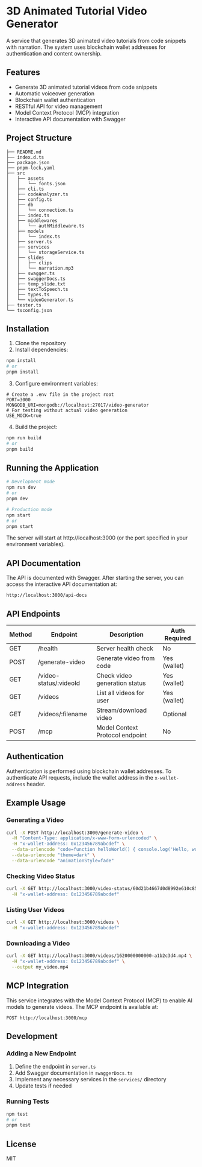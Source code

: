 # 3D Animated Tutorial Video Generator

A service that generates 3D animated video tutorials from code snippets with narration. The system uses blockchain wallet addresses for authentication and content ownership.

## Features

- Generate 3D animated tutorial videos from code snippets
- Automatic voiceover generation
- Blockchain wallet authentication
- RESTful API for video management
- Model Context Protocol (MCP) integration
- Interactive API documentation with Swagger

## Project Structure

```
├── README.md
├── index.d.ts
├── package.json
├── pnpm-lock.yaml
├── src
│   ├── assets
│   │   └── fonts.json
│   ├── cli.ts
│   ├── codeAnalyzer.ts
│   ├── config.ts
│   ├── db
│   │   └── connection.ts
│   ├── index.ts
│   ├── middlewares
│   │   └── authMiddleware.ts
│   ├── models
│   │   └── index.ts
│   ├── server.ts
│   ├── services
│   │   └── storageService.ts
│   ├── slides
│   │   ├── clips
│   │   └── narration.mp3
│   ├── swagger.ts
│   ├── swaggerDocs.ts
│   ├── temp_slide.txt
│   ├── textToSpeech.ts
│   ├── types.ts
│   └── videoGenerator.ts
├── tester.ts
└── tsconfig.json
```

## Installation

1. Clone the repository
2. Install dependencies:

```bash
npm install
# or
pnpm install
```

3. Configure environment variables:

```
# Create a .env file in the project root
PORT=3000
MONGODB_URI=mongodb://localhost:27017/video-generator
# For testing without actual video generation
USE_MOCK=true
```

4. Build the project:

```bash
npm run build
# or
pnpm build
```

## Running the Application

```bash
# Development mode
npm run dev
# or
pnpm dev

# Production mode
npm start
# or
pnpm start
```

The server will start at http://localhost:3000 (or the port specified in your environment variables).

## API Documentation

The API is documented with Swagger. After starting the server, you can access the interactive API documentation at:

```
http://localhost:3000/api-docs
```

## API Endpoints

| Method | Endpoint | Description | Auth Required |
|--------|----------|-------------|--------------|
| GET | /health | Server health check | No |
| POST | /generate-video | Generate video from code | Yes (wallet) |
| GET | /video-status/:videoId | Check video generation status | Yes (wallet) |
| GET | /videos | List all videos for user | Yes (wallet) |
| GET | /videos/:filename | Stream/download video | Optional |
| POST | /mcp | Model Context Protocol endpoint | No |

## Authentication

Authentication is performed using blockchain wallet addresses. To authenticate API requests, include the wallet address in the `x-wallet-address` header.

## Example Usage

### Generating a Video

```bash
curl -X POST http://localhost:3000/generate-video \
  -H "Content-Type: application/x-www-form-urlencoded" \
  -H "x-wallet-address: 0x123456789abcdef" \
  --data-urlencode "code=function helloWorld() { console.log('Hello, world!'); }" \
  --data-urlencode "theme=dark" \
  --data-urlencode "animationStyle=fade"
```

### Checking Video Status

```bash
curl -X GET http://localhost:3000/video-status/60d21b4667d0d8992e610c85 \
  -H "x-wallet-address: 0x123456789abcdef"
```

### Listing User Videos

```bash
curl -X GET http://localhost:3000/videos \
  -H "x-wallet-address: 0x123456789abcdef"
```

### Downloading a Video

```bash
curl -X GET http://localhost:3000/videos/1620000000000-a1b2c3d4.mp4 \
  -H "x-wallet-address: 0x123456789abcdef" \
  --output my_video.mp4
```

## MCP Integration

This service integrates with the Model Context Protocol (MCP) to enable AI models to generate videos. The MCP endpoint is available at:

```
POST http://localhost:3000/mcp
```

## Development

### Adding a New Endpoint

1. Define the endpoint in `server.ts`
2. Add Swagger documentation in `swaggerDocs.ts`
3. Implement any necessary services in the `services/` directory
4. Update tests if needed

### Running Tests

```bash
npm test
# or
pnpm test
```

## License

MIT